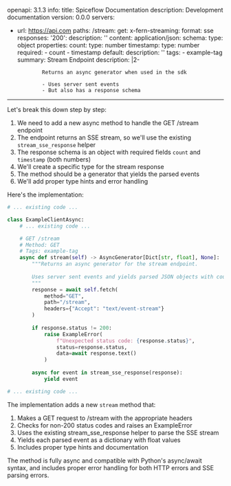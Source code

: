 openapi: 3.1.3
info:
  title: Spiceflow Documentation
  description: Development documentation
  version: 0.0.0
servers:
  - url: https://api.com
paths:
  /stream:
    get:
      x-fern-streaming:
        format: sse
      responses:
        '200':
          description: ''
          content:
            application/json:
              schema:
                type: object
                properties:
                  count:
                    type: number
                  timestamp:
                    type: number
                required:
                  - count
                  - timestamp
        default:
          description: ''
      tags:
        - example-tag
      summary: Stream Endpoint
      description: |2-

                Returns an async generator when used in the sdk

                - Uses server sent events
                - But also has a response schema
                

---
Let's break this down step by step:

1. We need to add a new async method to handle the GET /stream endpoint
2. The endpoint returns an SSE stream, so we'll use the existing `stream_sse_response` helper
3. The response schema is an object with required fields `count` and `timestamp` (both numbers)
4. We'll create a specific type for the stream response
5. The method should be a generator that yields the parsed events
6. We'll add proper type hints and error handling

Here's the implementation:

```python:client.py
# ... existing code ...

class ExampleClientAsync:
    # ... existing code ...

    # GET /stream
    # Method: GET
    # Tags: example-tag
    async def stream(self) -> AsyncGenerator[Dict[str, float], None]:
        """Returns an async generator for the stream endpoint.
        
        Uses server sent events and yields parsed JSON objects with count and timestamp.
        """
        response = await self.fetch(
            method="GET",
            path="/stream",
            headers={"Accept": "text/event-stream"}
        )
        
        if response.status != 200:
            raise ExampleError(
                f"Unexpected status code: {response.status}",
                status=response.status,
                data=await response.text()
            )
            
        async for event in stream_sse_response(response):
            yield event

# ... existing code ...
```

The implementation adds a new `stream` method that:
1. Makes a GET request to /stream with the appropriate headers
2. Checks for non-200 status codes and raises an ExampleError
3. Uses the existing stream_sse_response helper to parse the SSE stream
4. Yields each parsed event as a dictionary with float values
5. Includes proper type hints and documentation

The method is fully async and compatible with Python's async/await syntax, and includes proper error handling for both HTTP errors and SSE parsing errors.